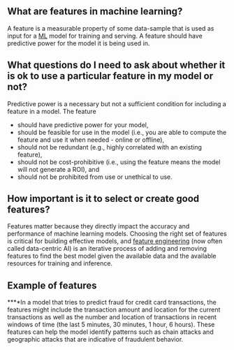 **What are features in machine learning?**
------------------------------------------

A feature is a measurable property of some data-sample that is used as input for a [ML](https://www.hopsworks.ai/dictionary/ml) model for training and serving. A feature should have predictive power for the model it is being used in. 

**What questions do I need to ask about whether it is ok to use a particular feature in my model or not?**
----------------------------------------------------------------------------------------------------------

Predictive power is a necessary but not a sufficient condition for including a feature in a model. The feature 

* should have predictive power for your model,
* should be feasible for use in the model (i.e., you are able to compute the feature and use it when needed - online or offline),
* should not be redundant (e.g., highly correlated with an existing feature),
* should not be cost-prohibitive (i.e., using the feature means the model will not generate a ROI), and
* should not be prohibited from use or unethical to use.

**How important is it to select or create good features?**
----------------------------------------------------------

Features matter because they directly impact the accuracy and performance of machine learning models. Choosing the right set of features is critical for building effective models, and [feature engineering](https://www.hopsworks.ai/dictionary/feature-engineering) (now often called data-centric AI) is an iterative process of adding and removing features to find the best model given the available data and the available resources for training and inference.

‍**Example of features**
------------------------

**‍**In a model that tries to predict fraud for credit card transactions, the features might include the transaction amount and location for the current transactions as well as the number and location of transactions in recent windows of time (the last 5 minutes, 30 minutes, 1 hour, 6 hours). These features can help the model identify patterns such as chain attacks and geographic attacks that are indicative of fraudulent behavior.

